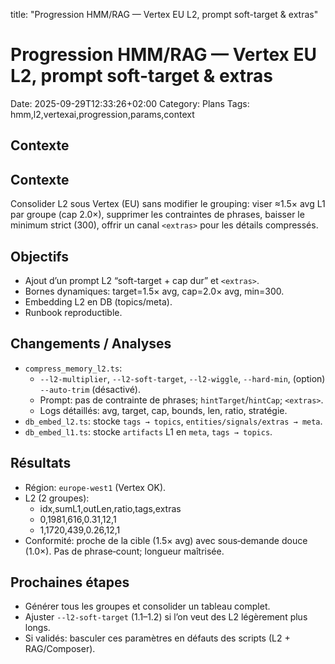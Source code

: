 title: "Progression HMM/RAG — Vertex EU L2, prompt soft-target & extras"

# Progression HMM/RAG — Vertex EU L2, prompt soft-target & extras

Date: 2025-09-29T12:33:26+02:00
Category: Plans
Tags: hmm,l2,vertexai,progression,params,context

## Contexte
## Contexte
Consolider L2 sous Vertex (EU) sans modifier le grouping: viser ≈1.5× avg L1 par groupe (cap 2.0×), supprimer les contraintes de phrases, baisser le minimum strict (300), offrir un canal `<extras>` pour les détails compressés.

## Objectifs
- Ajout d’un prompt L2 “soft-target + cap dur” et `<extras>`.
- Bornes dynamiques: target=1.5× avg, cap=2.0× avg, min=300.
- Embedding L2 en DB (topics/meta).
- Runbook reproductible.

## Changements / Analyses
- `compress_memory_l2.ts`:
  - `--l2-multiplier`, `--l2-soft-target`, `--l2-wiggle`, `--hard-min`, (option) `--auto-trim` (désactivé).
  - Prompt: pas de contrainte de phrases; `hintTarget`/`hintCap`; `<extras>`.
  - Logs détaillés: avg, target, cap, bounds, len, ratio, stratégie.
- `db_embed_l2.ts`: stocke `tags → topics`, `entities/signals/extras → meta`.
- `db_embed_l1.ts`: stocke `artifacts` L1 en `meta`, `tags → topics`.

## Résultats
- Région: `europe-west1` (Vertex OK).
- L2 (2 groupes):
  - idx,sumL1,outLen,ratio,tags,extras
  - 0,1981,616,0.31,12,1
  - 1,1720,439,0.26,12,1
- Conformité: proche de la cible (1.5× avg) avec sous‑demande douce (1.0×). Pas de phrase‑count; longueur maîtrisée.

## Prochaines étapes
- Générer tous les groupes et consolider un tableau complet.
- Ajuster `--l2-soft-target` (1.1–1.2) si l’on veut des L2 légèrement plus longs.
- Si validés: basculer ces paramètres en défauts des scripts (L2 + RAG/Composer).
